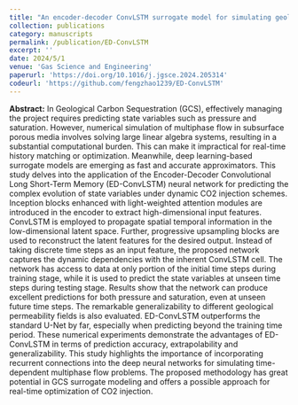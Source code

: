 ```yaml
---
title: "An encoder-decoder ConvLSTM surrogate model for simulating geological CO2 sequestration with dynamic well controls"
collection: publications
category: manuscripts
permalink: /publication/ED-ConvLSTM
excerpt: ''
date: 2024/5/1
venue: 'Gas Science and Engineering'
paperurl: 'https://doi.org/10.1016/j.jgsce.2024.205314'
codeurl: 'https://github.com/fengzhao1239/ED-ConvLSTM'
---
```

**Abstract:**
In Geological Carbon Sequestration (GCS), effectively managing the project requires predicting state variables such as pressure and saturation. However, numerical simulation of multiphase flow in subsurface porous media involves solving large linear algebra systems, resulting in a substantial computational burden. This can make it impractical for real-time history matching or optimization. Meanwhile, deep learning-based surrogate models are emerging as fast and accurate approximators. This study delves into the application of the Encoder-Decoder Convolutional Long Short-Term Memory (ED-ConvLSTM) neural network for predicting the complex evolution of state variables under dynamic CO2 injection schemes. Inception blocks enhanced with light-weighted attention modules are introduced in the encoder to extract high-dimensional input features. ConvLSTM is employed to propagate spatial temporal information in the low-dimensional latent space. Further, progressive upsampling blocks are used to reconstruct the latent features for the desired output. Instead of taking discrete time steps as an input feature, the proposed network captures the dynamic dependencies with the inherent ConvLSTM cell. The network has access to data at only portion of the initial time steps during training stage, while it is used to predict the state variables at unseen time steps during testing stage. Results show that the network can produce excellent predictions for both pressure and saturation, even at unseen future time steps. The remarkable generalizability to different geological permeability fields is also evaluated. ED-ConvLSTM outperforms the standard U-Net by far, especially when predicting beyond the training time period. These numerical experiments demonstrate the advantages of ED-ConvLSTM in terms of prediction accuracy, extrapolability and generalizability. This study highlights the importance of incorporating recurrent connections into the deep neural networks for simulating time-dependent multiphase flow problems. The proposed methodology has great potential in GCS surrogate modeling and offers a possible approach for real-time optimization of CO2 injection.
